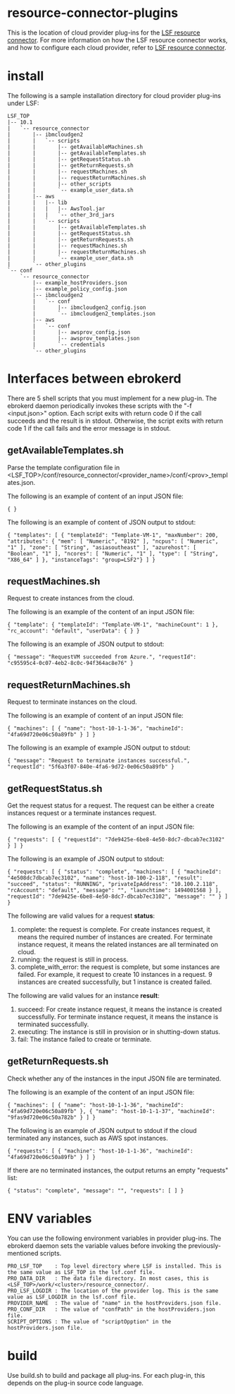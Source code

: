 
# resource-connector-plugins
This is the location of cloud provider plug-ins for the [LSF resource connector](https://www.ibm.com/docs/en/spectrum-lsf/10.1.0?topic=lsf-resource-connnector). For more information on how the LSF resource connector works, and how to configure each cloud provider, refer to [LSF resource connector](https://www.ibm.com/docs/en/spectrum-lsf/10.1.0?topic=lsf-resource-connnector).

# install
The following is a sample installation directory for cloud provider plug-ins under LSF:
```
LSF_TOP
|-- 10.1
|   `-- resource_connector
|       |-- ibmcloudgen2
|       |   `-- scripts
|       |       |-- getAvailableMachines.sh
|       |       |-- getAvailableTemplates.sh
|       |       |-- getRequestStatus.sh
|       |       |-- getReturnRequests.sh
|       |       |-- requestMachines.sh
|       |       |-- requestReturnMachines.sh
|       |       |-- other_scripts
|       |       `-- example_user_data.sh
|       |-- aws
|       |   |-- lib
|       |   |   |-- AwsTool.jar
|       |   |   `-- other_3rd_jars
|       |   `-- scripts
|       |       |-- getAvailableTemplates.sh
|       |       |-- getRequestStatus.sh
|       |       |-- getReturnRequests.sh
|       |       |-- requestMachines.sh
|       |       |-- requestReturnMachines.sh
|       |       `-- example_user_data.sh
|       `-- other_plugins
`-- conf
    `-- resource_connector
        |-- example_hostProviders.json
        |-- example_policy_config.json
        |-- ibmcloudgen2
        |   `-- conf
        |       |-- ibmcloudgen2_config.json
        |       `-- ibmcloudgen2_templates.json
        |-- aws
        |   `-- conf
        |       |-- awsprov_config.json
        |       |-- awsprov_templates.json
        |       `-- credentials
        `-- other_plugins

```
# Interfaces between ebrokerd
There are 5 shell scripts that you must implement for a new plug-in. The ebrokerd daemon periodically invokes these scripts with the "-f <input.json>" option. Each script exits with return code 0 if the call succeeds and the result is in stdout. Otherwise, the script exits with return code 1 if the call fails and the error message is in stdout.

## getAvailableTemplates.sh
Parse the template configuration file in <LSF_TOP>/conf/resource_connector/<provider_name>/conf/\<prov\>_templates.json.

The following is an example of content of an input JSON file:
```
{ }
```

The following is an example of content of JSON output to stdout:
```
{ "templates": [ { "templateId": "Template-VM-1", "maxNumber": 200, "attributes": { "mem": [ "Numeric", "8192" ], "ncpus": [ "Numeric", "1" ], "zone": [ "String", "asiasoutheast" ], "azurehost": [ "Boolean", "1" ], "ncores": [ "Numeric", "1" ], "type": [ "String", "X86_64" ] }, "instanceTags": "group=LSF2"} ] }
```

## requestMachines.sh
Request to create instances from the cloud. 

The following is an example of the content of an input JSON file:
```
{ "template": { "templateId": "Template-VM-1", "machineCount": 1 }, "rc_account": "default", "userData": { } }
```

The following is an example of JSON output to stdout:
```
{ "message": "RequestVM succeeded from Azure.", "requestId": "c95595c4-0c07-4eb2-8c0c-94f364ac8e76" }
```

## requestReturnMachines.sh
Request to terminate instances on the cloud.

The following is an example of content of an input JSON file:
```
{ "machines": [ { "name": "host-10-1-1-36", "machineId": "4fa69d720e06c50a89fb" } ] }
```

The following is an example of example JSON output to stdout:
```
{ "message": "Request to terminate instances successful.", "requestId": "5f6a3f07-840e-4fa6-9d72-0e06c50a89fb" }
```

## getRequestStatus.sh
Get the request status for a request. The request can be either a create instances request or a terminate instances request.

The following is an example of the content of an input JSON file:
```
{ "requests": [ { "requestId": "7de9425e-6be8-4e50-8dc7-dbcab7ec3102" } ] }
```

The following is an example of JSON output to stdout:
```
{ "requests": [ { "status": "complete", "machines": [ { "machineId": "4e508dc7dbcab7ec3102", "name": "host-10-100-2-118", "result": "succeed", "status": "RUNNING", "privateIpAddress": "10.100.2.118", "rcAccount": "default", "message": "", "launchtime": 1494001568 } ], "requestId": "7de9425e-6be8-4e50-8dc7-dbcab7ec3102", "message": "" } ] }
```

The following are valid values for a request **status**:
1. complete: the request is complete. For create instances request, it means the required number of instances are created. For terminate instance request, it means the related instances are all terminated on cloud.
2. running:  the request is still in process.
3. complete_with_error: the request is complete, but some instances are failed. For example, it request to create 10 instances in a request. 9 instances are created successfully, but 1 instance is created failed.

The following are valid values for an instance **result**:
1. succeed: For create instance request, it means the instance is created  successfully. For terminate instance request, it means the instance is terminated successfully.
2. executing:  The instance is still in provision or in shutting-down status.
3. fail: The instance failed to create or terminate. 

## getReturnRequests.sh
Check whether any of the instances in the input JSON file are terminated.

The following is an example of the content of an input JSON file:
```
{ "machines": [ { "name": "host-10-1-1-36", "machineId": "4fa69d720e06c50a89fb" }, { "name": "host-10-1-1-37", "machineId": "9fas9d720e06c50a782b" } ] }
```
The following is an example of JSON output to stdout if the cloud terminated any instances, such as AWS spot instances.

```
{ "requests": [ { "machine": "host-10-1-1-36", "machineId": "4fa69d720e06c50a89fb" } ] }
```

If there are no terminated instances, the output returns an empty "requests" list:
```
{ "status": "complete", "message": "", "requests": [ ] }
```

# ENV variables
You can use the following environment variables in provider plug-ins. The ebrokerd daemon sets the variable values before invoking the previously-mentioned scripts.
```
PRO_LSF_TOP    : Top level directory where LSF is installed. This is the same value as LSF_TOP in the lsf.conf file.
PRO_DATA_DIR   : The data file directory. In most cases, this is <LSF_TOP>/work/<cluster>/resource_connector/.
PRO_LSF_LOGDIR : The location of the provider log. This is the same value as LSF_LOGDIR in the lsf.conf file.
PROVIDER_NAME  : The value of "name" in the hostProviders.json file.
PRO_CONF_DIR   : The value of "confPath" in the hostProviders.json file.
SCRIPT_OPTIONS : The value of "scriptOpption" in the hostProviders.json file.
```

# build
Use build.sh to build and package all plug-ins. For each plug-in, this depends on the plug-in source code language.
